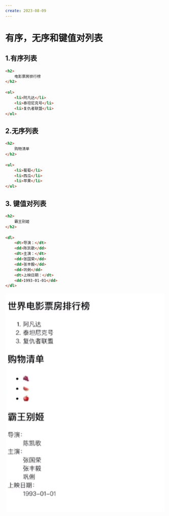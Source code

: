 ```yaml
---
create: 2023-08-09
---
```

# 有序，无序和键值对列表

## 1.有序列表

```html
<h2>
    电影票房排行榜
</h2>

<ol>
    <li>阿凡达</li> 
    <li>泰坦尼克号</li>
    <li>复仇者联盟</li>
</ol>
```

## 2.无序列表

```html
<h2>
    购物清单
</h2>

<ul>
    <li>葡萄</li>
    <li>西瓜</li>
    <li>苹果</li>
</ul>
```

## 3. 键值对列表

```html
<h2>
    霸王别姬
</h2>

<dl>
    <dt>导演：</dt>
    <dd>陈凯歌</dd>
    <dt>主演：</dt>
    <dd>张国荣</dd>
    <dd>张丰毅</dd>
    <dd>巩俐</dd>
    <dt>上映日期：</dt>
    <dd>1993-01-01</dd>
</dl>
```

![image-20230809203655193](./assets/image-20230809203655193.png)